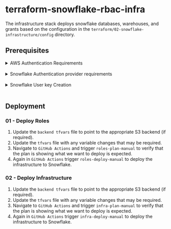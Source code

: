 # terraform-snowflake-rbac-infra
The infrastructure stack deploys snowflake databases, warehouses, and grants based on the configuration in the `terraform/02-snowflake-infrastructure/config` directory.

## Prerequisites

<details>
<summary>AWS Authentication Requirements</summary>
<br>
Terraform needs credentials for connecting to the remote backend. Multiples configuration are available, and the AWS provides full documentation can be found [here](https://registry.terraform.io/providers/hashicorp/aws/latest/docs).

Whenever possible, it's best practices to used temporary credentials. The most ideal approach when connecting to GitHub Actions would be to use the instructions found <a href="https://benoitboure.com/securely-access-your-aws-resources-from-github-actions">Here</a> to create a role that will be assumed by GitHub.

Once the above is complete you must setup an environment in GitHub Settings (development, production) and add a secret to it `AWS_ROLE_ARN` with the role ARN created during the instructions above.
</details>
<br/>

<details>
<summary>Snowflake Authentication provider requirements</summary>
<br>
In Terraform, each provider needs credentials to manage resources on our behalf. In the case of the Snowflake provider, the following environment variables are required:

- **account** - (required) Both the name and the region (ex:corp.us-east-1). It can also come from the SNOWFLAKE_ACCOUNT environment variable.
- **username** - (required) Can come from the SNOWFLAKE_USER environment variable.
- **private_key** - (required) A private key for using keypair authentication. Can be a source from SNOWFLAKE_PRIVATE_KEY environment variable.
- **role** - (optional) Snowflake role to use for operations. If left unset, the user’s default role will be used. It can come from the SNOWFLAKE_ROLE environment variable.

The account, username, and role can be configured in the terraform `.tfvars` file.
</details>
<br/>

<details>
<summary>Snowflake User key Creation</summary>
<br>
If your snowflake don't already have an SSH key associated with it, the following
the command will ensure you are correctly set up.

Only the ciphers aes-128-cbc, aes-128-gcm, aes-192-cbc, aes-192-gcm, aes-256-cbc, aes-256-gcm, and des-ede3-cbc are supported by the Snowflake Terraform provider.

In your development environment, run the following command to generate a key pair:

```bash
openssl genrsa 2048 | openssl pkcs8 -topk8 -inform PEM -out infx_terraform.p8 -nocrypt
openssl rsa -in infx_terraform.p8 -pubout -out infx_terraform.pub
```

The next step is to associate the public key with your snowflake user.
Only a role with SECURITYADMIN admin privilege or higher can alter a user.
In the Snowflake user console, execute the following command and Exclude the public key delimiters in the SQL statement.:

```SQL
alter user INFX_TERRAFORM set rsa_public_key='MIIBIjANBgkqh...';
grant role SYSADMIN to user INFX_TERRAFORM;
grant role ACCOUNTADMIN to user INFX_TERRAFORM;
```

You can execute a DESCRIBE USER command to verify the user’s public key.

```SQL
desc user INFX_TERRAFORM;
```

The private key must be created as an GitHub environment secret with the name `SNOWFLAKE_PRIVATE_KEY`.
</details>
<br/>

## Deployment

### 01 - Deploy Roles

1. Update the `backend tfvars` file to point to the appropriate S3 backend (if required).
2. Update the `tfvars` file with any variable changes that may be required.
3. Navigate to `GitHub Actions` and trigger `roles-plan-manual` to verify that the plan is showing what we want to deploy is expected.
4. Again in  `GitHub Actions` trigger `roles-deploy-manual` to deploy the infrastructure to Snowflake.

### 02 - Deploy Infrastructure

1. Update the `backend tfvars` file to point to the appropriate S3 backend (if required).
2. Update the `tfvars` file with any variable changes that may be required.
3. Navigate to `GitHub Actions` and trigger `infra-plan-manual` to verify that the plan is showing what we want to deploy is expected.
4. Again in  `GitHub Actions` trigger `infra-deploy-manual` to deploy the infrastructure to Snowflake.
